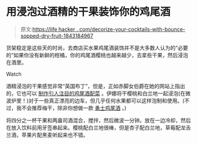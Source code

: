 # 用浸泡过酒精的干果装饰你的鸡尾酒

> 原文:[https://life hacker . com/decorize-your-cocktails-with-bounce-sopped-dry-fruit-1843184967](https://lifehacker.com/garnish-your-cocktails-with-booze-soaked-dried-fruit-1843184967)

货架稳定是这些天的时尚，去商店买水果鸡尾酒装饰并不是大多数人认为的“必要的”如果你没有新鲜的柑橘，你的鸡尾酒樱桃也越来越少，去拿些干果，然后浸泡在酒里。

Watch

酒精浸泡的干果感觉非常“英国布丁”，但是，正如赤脚女伯爵在她的网站上指出的，它也可以 [制作引人注目的鸡尾酒配菜](https://barefootcontessa.com/recipes/sidecars-with-dried-cherries) 。伊娜将干樱桃和白兰地一起浸泡(在微波炉里！)对于一些真正漂亮的边车，但几乎任何水果都可以这样泡制和使用。(不过，我不会推荐梅干，除非你想做一款 [勇士鸡尾酒](https://www.youtube.com/watch?v=3SZ8H52p0Zk) 。)

将四分之一杯干果和两盎司酒混合，搅拌，然后微波一分钟。放在一边冷却，然后在放入饮料前用牙签串起来。樱桃配白兰地很棒，但是杏子配白兰地，草莓配龙舌兰酒，苹果片配黑麦听起来也不错。